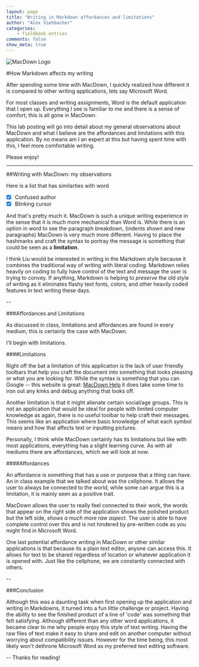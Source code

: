 ```yaml
---
layout: page  
title: "Writing in Markdown affordances and limitations"
author: "Alex Viehbacher"  
categories:  
    - fieldbook entries
comments: false  
show_meta: true
---
```

     
![MacDown Logo](http://goo.gl/5HBRdm)

#How Markdown affects my writing

After spending some time with MacDown, I quickly realized how different it is compared to other writing applications, lets say Microsoft Word. 

For most classes and writing assignments, Word is the default application that I open up. Everything I see is familiar to me and there is a sense of comfort; this is all gone in MacDown. 

This lab posting will go into detail about my general observations about MacDown and what I believe are the affordances and limitations with this application. By no means am I an expert at this but having spent time with this, I feel more comfortable writing.

Please enjoy!

---

##Writing with MacDown: my observations

Here is a list that has similarties with word

- [x] Confused author
- [x] Blinking cursor 

And that's pretty much it. MacDown is such a unique writing experience in the sense that it is much more mechanical than Word is. While there is an option in word to see the paragraph breakdown, (indents shown and new paragraphs) MacDown is very much more different. Having to place the hashmarks and craft the syntax to portray the message is something that could be seen as a __limitation__.

I think Liu would be interested in writing in the Markdown style because it combines the traditional way of writing with literal coding. Markdown relies heavily on coding to fully have control of the text and message the user is trying to convey. If anything, Markdown is helping to _preserve_ the old style of writing as it eliminates flashy text fonts, colors, and other heavily coded features in text writing these days.

--

###Affordances and Limitations 

As discussed in class, limitations and affordances are found in every medium, this is certainly the case with MacDown. 

I'll begin with limitations.

####Limitations

Right off the bat a limitation of this application is the lack of user friendly toolbars that help you craft the document into something that looks pleasing or what you are looking for. While the syntax is something that you can Google -- this website is great: [MacDown Help](https://macdown.uranusjr.com/blog/macdown-help/) it does take some time to iron out any kinks and debug anything that looks off. 

Another limitation is that it might alienate certain social/age groups. This is not an application that would be ideal for people with limited computer knowledge as again, there is no useful toolbar to help craft their messages. This seems like an application where basic knowledge of what each symbol means and how that affects text or inputting pictures.

Personally, I think while MacDown certainly has its limitations but like with most applications, everything has a slight learning curve. As with all mediums there are affordances, which we will look at now.

####Affordances

An affordance is something that has a use or purpose that a thing can have. An in class example that we talked about was the cellphone. It allows the user to always be connected to the world, while some can argue this is a limitation, it is mainly seen as a positive trait. 

MacDown allows the user to really feel connected to their work, the words that appear on the right side of the application shows the polished product but the left side, _shows a much more raw aspect_. The user is able to have complete control over this and is not hindered by pre-written code as you might find in Microsoft Word. 

One last potential affordance writing in MacDown or other similar applications is that because its a plain text editor, anyone can access this. It allows for text to be shared regardless of location or whatever application it is opened with. Just like the cellphone, we are constantly connected with others.

--

###Conclusion

Although this was a daunting task when first opening up the application and writing in Markdowns, it turned into a fun little challenge or project. Having the ability to see the finished product of a line of 'code' was something that felt satisfying. Although different than any other word applications, it became clear to me why people enjoy this style of text writing. Having the raw files of text make it easy to share and edit on another computer without worrying about compatibility issues. However for the time being, this most likely won't dethrone Microsoft Word as my preferred text editing software.

--
Thanks for reading!


 

